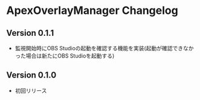 # ApexOverlayManager Changelog

## Version 0.1.1
- 監視開始時にOBS Studioの起動を確認する機能を実装(起動が確認できなかった場合は新たにOBS Studioを起動する)

## Version 0.1.0
- 初回リリース